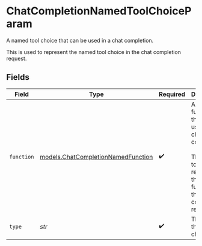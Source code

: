 # ChatCompletionNamedToolChoiceParam

A named tool choice that can be used in a chat completion.

This is used to represent the named tool choice in the chat completion request.


## Fields

| Field                                                                                                                                 | Type                                                                                                                                  | Required                                                                                                                              | Description                                                                                                                           |
| ------------------------------------------------------------------------------------------------------------------------------------- | ------------------------------------------------------------------------------------------------------------------------------------- | ------------------------------------------------------------------------------------------------------------------------------------- | ------------------------------------------------------------------------------------------------------------------------------------- |
| `function`                                                                                                                            | [models.ChatCompletionNamedFunction](../models/chatcompletionnamedfunction.md)                                                        | :heavy_check_mark:                                                                                                                    | A named function that can be used in a chat completion.<br/><br/>This is used to represent the named function in the chat completion request. |
| `type`                                                                                                                                | *str*                                                                                                                                 | :heavy_check_mark:                                                                                                                    | The type of the tool choice.                                                                                                          |